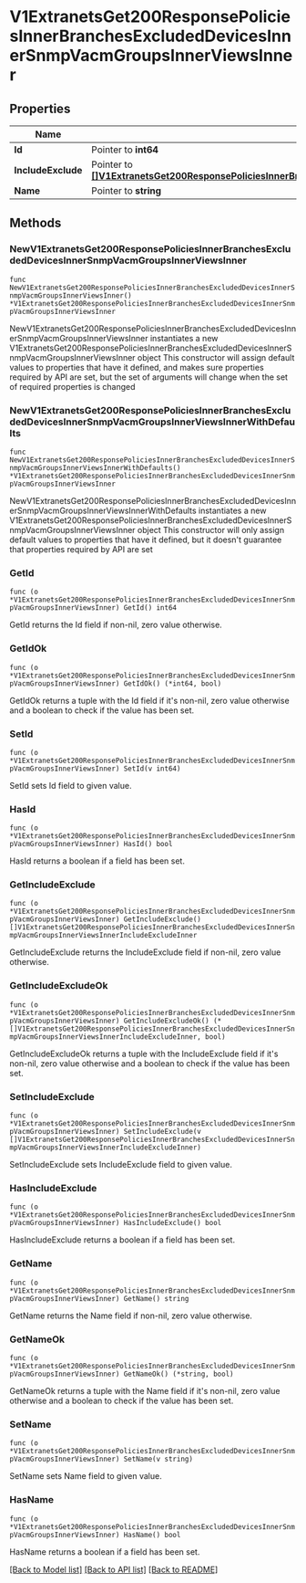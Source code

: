 # V1ExtranetsGet200ResponsePoliciesInnerBranchesExcludedDevicesInnerSnmpVacmGroupsInnerViewsInner

## Properties

Name | Type | Description | Notes
------------ | ------------- | ------------- | -------------
**Id** | Pointer to **int64** |  | [optional] 
**IncludeExclude** | Pointer to [**[]V1ExtranetsGet200ResponsePoliciesInnerBranchesExcludedDevicesInnerSnmpVacmGroupsInnerViewsInnerIncludeExcludeInner**](V1ExtranetsGet200ResponsePoliciesInnerBranchesExcludedDevicesInnerSnmpVacmGroupsInnerViewsInnerIncludeExcludeInner.md) |  | [optional] 
**Name** | Pointer to **string** |  | [optional] 

## Methods

### NewV1ExtranetsGet200ResponsePoliciesInnerBranchesExcludedDevicesInnerSnmpVacmGroupsInnerViewsInner

`func NewV1ExtranetsGet200ResponsePoliciesInnerBranchesExcludedDevicesInnerSnmpVacmGroupsInnerViewsInner() *V1ExtranetsGet200ResponsePoliciesInnerBranchesExcludedDevicesInnerSnmpVacmGroupsInnerViewsInner`

NewV1ExtranetsGet200ResponsePoliciesInnerBranchesExcludedDevicesInnerSnmpVacmGroupsInnerViewsInner instantiates a new V1ExtranetsGet200ResponsePoliciesInnerBranchesExcludedDevicesInnerSnmpVacmGroupsInnerViewsInner object
This constructor will assign default values to properties that have it defined,
and makes sure properties required by API are set, but the set of arguments
will change when the set of required properties is changed

### NewV1ExtranetsGet200ResponsePoliciesInnerBranchesExcludedDevicesInnerSnmpVacmGroupsInnerViewsInnerWithDefaults

`func NewV1ExtranetsGet200ResponsePoliciesInnerBranchesExcludedDevicesInnerSnmpVacmGroupsInnerViewsInnerWithDefaults() *V1ExtranetsGet200ResponsePoliciesInnerBranchesExcludedDevicesInnerSnmpVacmGroupsInnerViewsInner`

NewV1ExtranetsGet200ResponsePoliciesInnerBranchesExcludedDevicesInnerSnmpVacmGroupsInnerViewsInnerWithDefaults instantiates a new V1ExtranetsGet200ResponsePoliciesInnerBranchesExcludedDevicesInnerSnmpVacmGroupsInnerViewsInner object
This constructor will only assign default values to properties that have it defined,
but it doesn't guarantee that properties required by API are set

### GetId

`func (o *V1ExtranetsGet200ResponsePoliciesInnerBranchesExcludedDevicesInnerSnmpVacmGroupsInnerViewsInner) GetId() int64`

GetId returns the Id field if non-nil, zero value otherwise.

### GetIdOk

`func (o *V1ExtranetsGet200ResponsePoliciesInnerBranchesExcludedDevicesInnerSnmpVacmGroupsInnerViewsInner) GetIdOk() (*int64, bool)`

GetIdOk returns a tuple with the Id field if it's non-nil, zero value otherwise
and a boolean to check if the value has been set.

### SetId

`func (o *V1ExtranetsGet200ResponsePoliciesInnerBranchesExcludedDevicesInnerSnmpVacmGroupsInnerViewsInner) SetId(v int64)`

SetId sets Id field to given value.

### HasId

`func (o *V1ExtranetsGet200ResponsePoliciesInnerBranchesExcludedDevicesInnerSnmpVacmGroupsInnerViewsInner) HasId() bool`

HasId returns a boolean if a field has been set.

### GetIncludeExclude

`func (o *V1ExtranetsGet200ResponsePoliciesInnerBranchesExcludedDevicesInnerSnmpVacmGroupsInnerViewsInner) GetIncludeExclude() []V1ExtranetsGet200ResponsePoliciesInnerBranchesExcludedDevicesInnerSnmpVacmGroupsInnerViewsInnerIncludeExcludeInner`

GetIncludeExclude returns the IncludeExclude field if non-nil, zero value otherwise.

### GetIncludeExcludeOk

`func (o *V1ExtranetsGet200ResponsePoliciesInnerBranchesExcludedDevicesInnerSnmpVacmGroupsInnerViewsInner) GetIncludeExcludeOk() (*[]V1ExtranetsGet200ResponsePoliciesInnerBranchesExcludedDevicesInnerSnmpVacmGroupsInnerViewsInnerIncludeExcludeInner, bool)`

GetIncludeExcludeOk returns a tuple with the IncludeExclude field if it's non-nil, zero value otherwise
and a boolean to check if the value has been set.

### SetIncludeExclude

`func (o *V1ExtranetsGet200ResponsePoliciesInnerBranchesExcludedDevicesInnerSnmpVacmGroupsInnerViewsInner) SetIncludeExclude(v []V1ExtranetsGet200ResponsePoliciesInnerBranchesExcludedDevicesInnerSnmpVacmGroupsInnerViewsInnerIncludeExcludeInner)`

SetIncludeExclude sets IncludeExclude field to given value.

### HasIncludeExclude

`func (o *V1ExtranetsGet200ResponsePoliciesInnerBranchesExcludedDevicesInnerSnmpVacmGroupsInnerViewsInner) HasIncludeExclude() bool`

HasIncludeExclude returns a boolean if a field has been set.

### GetName

`func (o *V1ExtranetsGet200ResponsePoliciesInnerBranchesExcludedDevicesInnerSnmpVacmGroupsInnerViewsInner) GetName() string`

GetName returns the Name field if non-nil, zero value otherwise.

### GetNameOk

`func (o *V1ExtranetsGet200ResponsePoliciesInnerBranchesExcludedDevicesInnerSnmpVacmGroupsInnerViewsInner) GetNameOk() (*string, bool)`

GetNameOk returns a tuple with the Name field if it's non-nil, zero value otherwise
and a boolean to check if the value has been set.

### SetName

`func (o *V1ExtranetsGet200ResponsePoliciesInnerBranchesExcludedDevicesInnerSnmpVacmGroupsInnerViewsInner) SetName(v string)`

SetName sets Name field to given value.

### HasName

`func (o *V1ExtranetsGet200ResponsePoliciesInnerBranchesExcludedDevicesInnerSnmpVacmGroupsInnerViewsInner) HasName() bool`

HasName returns a boolean if a field has been set.


[[Back to Model list]](../README.md#documentation-for-models) [[Back to API list]](../README.md#documentation-for-api-endpoints) [[Back to README]](../README.md)


